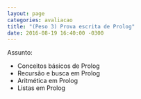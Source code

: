 ```yaml
---
layout: page
categories: avaliacao
title: "(Peso 3) Prova escrita de Prolog"
date: 2016-08-19 16:40:00 -0300
---
```


Assunto:

- Conceitos básicos de Prolog
- Recursão e busca em Prolog
- Aritmética em Prolog
- Listas em Prolog
